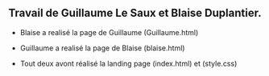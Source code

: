 ## Travail de Guillaume Le Saux et Blaise Duplantier.

* Blaise a realisé la page de Guillaume  (Guillaume.html)
* Guillaume a realisé la page de Blaise (blaise.html)

* Tout deux avont réalisé la landing page (index.html) et (style.css)
 
